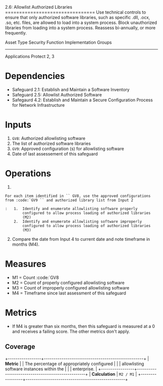 2.6: Allowlist Authorized Libraries ================================ Use
technical controls to ensure that only authorized software libraries,
such as specific .dll, .ocx, .so, etc. files, are allowed to load into a
system process. Block unauthorized libraries from loading into a system
process. Reassess bi-annually, or more frequently.

  Asset Type     Security Function   Implementation Groups
  -------------- ------------------- -----------------------
  Applications   Protect             2, 3

# Dependencies

-   Safeguard 2.1: Establish and Maintain a Software Inventory
-   Safeguard 2.5: Allowlist Authorized Software
-   Safegaurd 4.2: Establish and Maintain a Secure Configuration Process
    for Network Infrastructure

# Inputs

1.  `GV8`: Authorized allowlisting software
2.  The list of authorized software libraries
3.  `GV9`: Approved configuration (s) for allowlisting software
4.  Date of last assessement of this safeguard

# Operations

1.  

    For each item identified in `` GV8, use the approved configurations from :code:`GV9 `` and authorized library list from Input 2

    :   1.  Identify and enumerate allowlisting software properly
            configured to allow process loading of authorized libraries
            (M2)
        2.  Identify and enumerate allowlisting software improperly
            configured to allow process loading of authorized libraries
            (M3)

2.  Compare the date from Input 4 to current date and note timeframe in
    months (M4).

# Measures

-   M1 = Count :code:\`GV8
-   M2 = Count of properly configured allowlisting software
-   M3 = Count of improperly configured allowlisting software
-   M4 = Timeframe since last assessment of this safeguard

# Metrics

-   If M4 is greater than six months, then this safeguard is measured at
    a 0 and receives a failing score. The other metrics don't apply.

## Coverage

+-----------------+---------------------------------------------------+
| **Metric**      | | The percentage of appropriately configured      |
|                 |   allowlisting software instances within the      |
|                 |   enterprise.                                     |
+-----------------+---------------------------------------------------+
| **Calculation** | `M2 / M1`                                         |
+-----------------+---------------------------------------------------+
